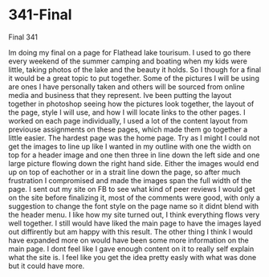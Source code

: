 # 341-Final
Final 341


Im doing my final on a page for Flathead lake tourisum.  I used to go there every weekend of the summer camping and boating
when my kids were little, taking photos of the lake and the beauty it holds.  So I though for a final it would be 
a great topic to put together. Some of the pictures I will be using are ones I have personally taken and others will
be sourced from online media and business that they represent.  Ive been putting the layout together in photoshop
seeing how the pictures look together, the layout of the page, style I will use, and how I will locate links to 
the other pages. 
I worked on each page individually, I used a lot of the content layout from previouse assignments on these
pages, which made them go together a little easier.  The hardest page was the home page.  Try as I might
I could not get the images to line up like I wanted in my outline with one the width on top for a header image
and one then three in line down the left side and one large picture flowing down the right hand side.  Either the 
images would end up on top of eachother or in a strait line down the page, so after much frustration I compromised
and made the images span the full width of the page.
I sent out my site on FB to see what kind of peer reviews I would get on the site before finalizing it, most of the 
comments were good, with only a suggestion to change the font style on the page name so it didnt blend with the 
header menu.
I like how my site turned out, I think everything flows very well together.  I still would have liked the main
page to have the images layed out diffirently but am happy with this result.  The other thing I think I would have
expanded more on would have been some more information on the main page. I dont feel like I gave enough content on it
to really self explain what the site is. I feel like you get the idea pretty easly with what was done but it could
have more.
